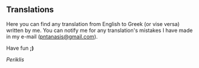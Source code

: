 Translations
------------

Here you can find any translation from English to Greek (or vise versa) written by me.
You can notify me for any translation's mistakes I have made in my e-mail 
(<a href="mailto:pntanasis@gmail.com?subject=Translation-GitHub">pntanasis@gmail.com</a>).

Have fun <b>;)</b>

<i>Periklis</i>